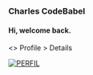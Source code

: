 <h3>Charles CodeBabel</h3>
<h4>Hi, welcome back.</h4>

<> Profile > Details

[![PERFIL](https://img.shields.io/badge/perfil%20-%23323330.svg?&style=for-the-badge&logo=perfil&logoColor=black&color=FF0080)](https://github.com/CharlesCodebabel/)
